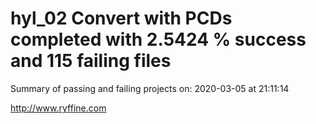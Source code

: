 # hyl_02 Convert with PCDs completed with 2.5424 % success and 115 failing files

Summary of passing and failing projects on: 2020-03-05 at 21:11:14

http://www.ryffine.com
